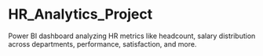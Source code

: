 # HR_Analytics_Project
Power BI dashboard analyzing HR metrics like headcount, salary distribution across departments, performance, satisfaction, and more.
